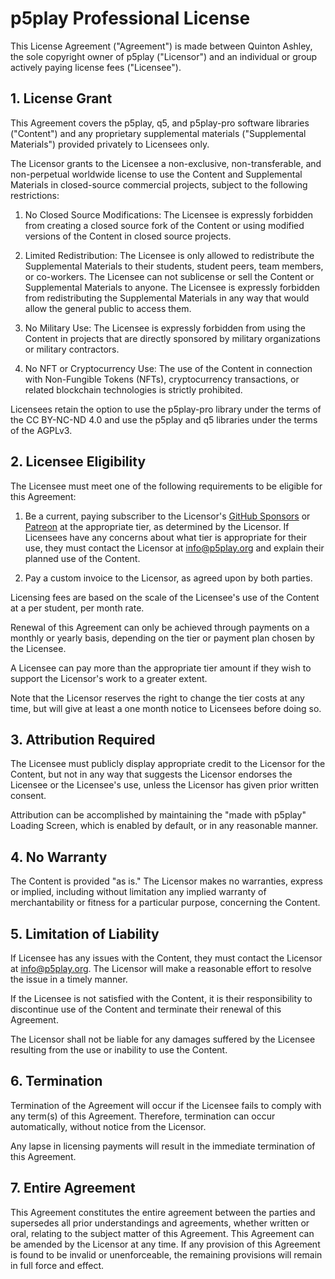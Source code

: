 # p5play Professional License

This License Agreement ("Agreement") is made between Quinton Ashley, the sole copyright owner of p5play ("Licensor") and an individual or group actively paying license fees ("Licensee").

## 1. License Grant

This Agreement covers the p5play, q5, and p5play-pro software libraries ("Content") and any proprietary supplemental materials ("Supplemental Materials") provided privately to Licensees only.

The Licensor grants to the Licensee a non-exclusive, non-transferable, and non-perpetual worldwide license to use the Content and Supplemental Materials in closed-source commercial projects, subject to the following restrictions:

1. No Closed Source Modifications: The Licensee is expressly forbidden from creating a closed source fork of the Content or using modified versions of the Content in closed source projects.

2. Limited Redistribution: The Licensee is only allowed to redistribute the Supplemental Materials to their students, student peers, team members, or co-workers. The Licensee can not sublicense or sell the Content or Supplemental Materials to anyone. The Licensee is expressly forbidden from redistributing the Supplemental Materials in any way that would allow the general public to access them.

3. No Military Use: The Licensee is expressly forbidden from using the Content in projects that are directly sponsored by military organizations or military contractors.

4. No NFT or Cryptocurrency Use: The use of the Content in connection with Non-Fungible Tokens (NFTs), cryptocurrency transactions, or related blockchain technologies is strictly prohibited.

Licensees retain the option to use the p5play-pro library under the terms of the CC BY-NC-ND 4.0 and use the p5play and q5 libraries under the terms of the AGPLv3.

## 2. Licensee Eligibility

The Licensee must meet one of the following requirements to be eligible for this Agreement:

1. Be a current, paying subscriber to the Licensor's [GitHub Sponsors](https://github.com/sponsors/quinton-ashley) or [Patreon](https://www.patreon.com/p5play) at the appropriate tier, as determined by the Licensor. If Licensees have any concerns about what tier is appropriate for their use, they must contact the Licensor at info@p5play.org and explain their planned use of the Content.

2. Pay a custom invoice to the Licensor, as agreed upon by both parties.

Licensing fees are based on the scale of the Licensee's use of the Content at a per student, per month rate.

Renewal of this Agreement can only be achieved through payments on a monthly or yearly basis, depending on the tier or payment plan chosen by the Licensee.

A Licensee can pay more than the appropriate tier amount if they wish to support the Licensor's work to a greater extent.

Note that the Licensor reserves the right to change the tier costs at any time, but will give at least a one month notice to Licensees before doing so.

## 3. Attribution Required

The Licensee must publicly display appropriate credit to the Licensor for the Content, but not in any way that suggests the Licensor endorses the Licensee or the Licensee's use, unless the Licensor has given prior written consent.

Attribution can be accomplished by maintaining the "made with p5play" Loading Screen, which is enabled by default, or in any reasonable manner.

## 4. No Warranty

The Content is provided "as is." The Licensor makes no warranties, express or implied, including without limitation any implied warranty of merchantability or fitness for a particular purpose, concerning the Content.

## 5. Limitation of Liability

If Licensee has any issues with the Content, they must contact the Licensor at info@p5play.org. The Licensor will make a reasonable effort to resolve the issue in a timely manner.

If the Licensee is not satisfied with the Content, it is their responsibility to discontinue use of the Content and terminate their renewal of this Agreement.

The Licensor shall not be liable for any damages suffered by the Licensee resulting from the use or inability to use the Content.

## 6. Termination

Termination of the Agreement will occur if the Licensee fails to comply with any term(s) of this Agreement. Therefore, termination can occur automatically, without notice from the Licensor.

Any lapse in licensing payments will result in the immediate termination of this Agreement.

## 7. Entire Agreement

This Agreement constitutes the entire agreement between the parties and supersedes all prior understandings and agreements, whether written or oral, relating to the subject matter of this Agreement. This Agreement can be amended by the Licensor at any time. If any provision of this Agreement is found to be invalid or unenforceable, the remaining provisions will remain in full force and effect.
